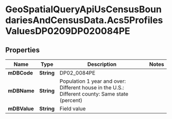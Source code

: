 # GeoSpatialQueryApiUsCensusBoundariesAndCensusData.Acs5ProfilesValuesDP0209DP020084PE

## Properties

Name | Type | Description | Notes
------------ | ------------- | ------------- | -------------
**mDBCode** | **String** | DP02_0084PE | 
**mDBName** | **String** | Population 1 year and over: Different house in the U.S.: Different county: Same state (percent) | 
**mDBValue** | **String** | Field value | 


